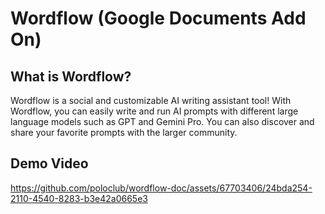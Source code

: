 # Wordflow (Google Documents Add On)

## What is Wordflow?
Wordflow is a social and customizable AI writing assistant tool! With Wordflow, you can easily write and run AI prompts with different large language models such as GPT and Gemini Pro. You can also discover and share your favorite prompts with the larger community.

## Demo Video

https://github.com/poloclub/wordflow-doc/assets/67703406/24bda254-2110-4540-8283-b3e42a0665e3

